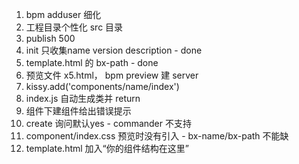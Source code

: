 1. bpm adduser 细化
2. 工程目录个性化 src 目录
3. publish 500
4. init 只收集name version description - done
5. template.html 的 bx-path - done
6. 预览文件 x5.html， bpm preview 建 server
7. kissy.add('components/name/index')
8. index.js 自动生成类并 return
9. 组件下建组件给出错误提示
10. create 询问默认yes - commander 不支持
11. component/index.css 预览时没有引入 - bx-name/bx-path 不能缺
12. template.html 加入“你的组件结构在这里”